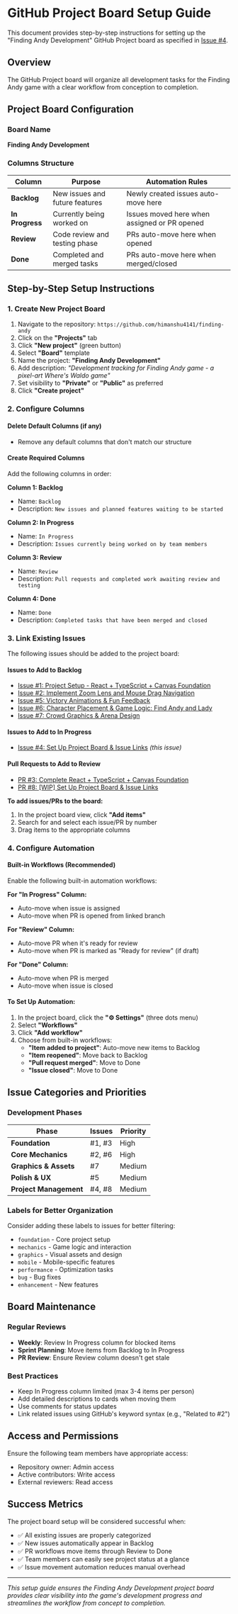 # GitHub Project Board Setup Guide

This document provides step-by-step instructions for setting up the "Finding Andy Development" GitHub Project board as specified in [Issue #4](https://github.com/himanshu4141/finding-andy/issues/4).

## Overview

The GitHub Project board will organize all development tasks for the Finding Andy game with a clear workflow from conception to completion.

## Project Board Configuration

### Board Name
**Finding Andy Development**

### Columns Structure

| Column | Purpose | Automation Rules |
|--------|---------|------------------|
| **Backlog** | New issues and future features | Newly created issues auto-move here |
| **In Progress** | Currently being worked on | Issues moved here when assigned or PR opened |
| **Review** | Code review and testing phase | PRs auto-move here when opened |
| **Done** | Completed and merged tasks | PRs auto-move here when merged/closed |

## Step-by-Step Setup Instructions

### 1. Create New Project Board

1. Navigate to the repository: `https://github.com/himanshu4141/finding-andy`
2. Click on the **"Projects"** tab
3. Click **"New project"** (green button)
4. Select **"Board"** template
5. Name the project: **"Finding Andy Development"**
6. Add description: *"Development tracking for Finding Andy game - a pixel-art Where's Waldo game"*
7. Set visibility to **"Private"** or **"Public"** as preferred
8. Click **"Create project"**

### 2. Configure Columns

#### Delete Default Columns (if any)
- Remove any default columns that don't match our structure

#### Create Required Columns
Add the following columns in order:

**Column 1: Backlog**
- Name: `Backlog`
- Description: `New issues and planned features waiting to be started`

**Column 2: In Progress**
- Name: `In Progress` 
- Description: `Issues currently being worked on by team members`

**Column 3: Review**
- Name: `Review`
- Description: `Pull requests and completed work awaiting review and testing`

**Column 4: Done**
- Name: `Done`
- Description: `Completed tasks that have been merged and closed`

### 3. Link Existing Issues

The following issues should be added to the project board:

#### Issues to Add to Backlog
- [Issue #1: Project Setup - React + TypeScript + Canvas Foundation](https://github.com/himanshu4141/finding-andy/issues/1)
- [Issue #2: Implement Zoom Lens and Mouse Drag Navigation](https://github.com/himanshu4141/finding-andy/issues/2)
- [Issue #5: Victory Animations & Fun Feedback](https://github.com/himanshu4141/finding-andy/issues/5)
- [Issue #6: Character Placement & Game Logic: Find Andy and Lady](https://github.com/himanshu4141/finding-andy/issues/6)
- [Issue #7: Crowd Graphics & Arena Design](https://github.com/himanshu4141/finding-andy/issues/7)

#### Issues to Add to In Progress
- [Issue #4: Set Up Project Board & Issue Links](https://github.com/himanshu4141/finding-andy/issues/4) *(this issue)*

#### Pull Requests to Add to Review
- [PR #3: Complete React + TypeScript + Canvas Foundation](https://github.com/himanshu4141/finding-andy/pull/3)
- [PR #8: [WIP] Set Up Project Board & Issue Links](https://github.com/himanshu4141/finding-andy/pull/8)

**To add issues/PRs to the board:**
1. In the project board view, click **"Add items"**
2. Search for and select each issue/PR by number
3. Drag items to the appropriate columns

### 4. Configure Automation

#### Built-in Workflows (Recommended)
Enable the following built-in automation workflows:

**For "In Progress" Column:**
- Auto-move when issue is assigned
- Auto-move when PR is opened from linked branch

**For "Review" Column:**
- Auto-move PR when it's ready for review
- Auto-move when PR is marked as "Ready for review" (if draft)

**For "Done" Column:**
- Auto-move when PR is merged
- Auto-move when issue is closed

#### To Set Up Automation:
1. In the project board, click the **"⚙️ Settings"** (three dots menu)
2. Select **"Workflows"**
3. Click **"Add workflow"**
4. Choose from built-in workflows:
   - **"Item added to project"**: Auto-move new items to Backlog
   - **"Item reopened"**: Move back to Backlog
   - **"Pull request merged"**: Move to Done
   - **"Issue closed"**: Move to Done

## Issue Categories and Priorities

### Development Phases

| Phase | Issues | Priority |
|-------|--------|----------|
| **Foundation** | #1, #3 | High |
| **Core Mechanics** | #2, #6 | High |
| **Graphics & Assets** | #7 | Medium |
| **Polish & UX** | #5 | Medium |
| **Project Management** | #4, #8 | Medium |

### Labels for Better Organization

Consider adding these labels to issues for better filtering:

- `foundation` - Core project setup
- `mechanics` - Game logic and interaction
- `graphics` - Visual assets and design
- `mobile` - Mobile-specific features
- `performance` - Optimization tasks
- `bug` - Bug fixes
- `enhancement` - New features

## Board Maintenance

### Regular Reviews
- **Weekly**: Review In Progress column for blocked items
- **Sprint Planning**: Move items from Backlog to In Progress
- **PR Review**: Ensure Review column doesn't get stale

### Best Practices
- Keep In Progress column limited (max 3-4 items per person)
- Add detailed descriptions to cards when moving them
- Use comments for status updates
- Link related issues using GitHub's keyword syntax (e.g., "Related to #2")

## Access and Permissions

Ensure the following team members have appropriate access:
- Repository owner: Admin access
- Active contributors: Write access
- External reviewers: Read access

## Success Metrics

The project board setup will be considered successful when:
- ✅ All existing issues are properly categorized
- ✅ New issues automatically appear in Backlog
- ✅ PR workflows move items through Review to Done
- ✅ Team members can easily see project status at a glance
- ✅ Issue movement automation reduces manual overhead

---

*This setup guide ensures the Finding Andy Development project board provides clear visibility into the game's development progress and streamlines the workflow from concept to completion.*